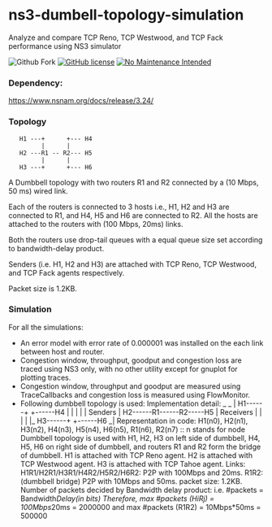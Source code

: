 # ns3-dumbell-topology-simulation
Analyze and compare TCP Reno, TCP Westwood, and TCP Fack performance using NS3 simulator

![Github Fork](https://img.shields.io/github/forks/pritam001/ns3-dumbell-topology-simulation.svg?style=social&label=Fork&maxAge=2592000)
[![GitHub license](https://img.shields.io/github/license/pritam001/ns3-dumbell-topology-simulation.svg)](https://github.com/pritam001/ns3-dumbell-topology-simulation/blob/master/LICENSE)
[![No Maintenance Intended](http://unmaintained.tech/badge.svg)](http://unmaintained.tech/)

### Dependency:
https://www.nsnam.org/docs/release/3.24/

### Topology

       H1 ---+      +--- H4
             |      |
       H2 ---R1 -- R2--- H5
             |      |
       H3 ---+      +--- H6

A Dumbbell topology with two routers R1 and R2 connected by a (10 Mbps, 50 ms) wired link.

Each of the routers is connected to 3 hosts
i.e., H1, H2 and H3 are connected to R1,
and H4, H5 and H6 are connected to R2.
All the hosts are attached to the routers with (100 Mbps, 20ms) links.

Both the routers use drop-tail queues with a equal queue size set according to bandwidth-delay product.

Senders (i.e. H1, H2 and H3) are attached with TCP Reno, TCP Westwood, and TCP Fack agents respectively.

Packet size is 1.2KB.

### Simulation

For all the simulations:
- An error model with error rate of 0.000001 was installed on the each link between host and router.
- Congestion window, throughput, goodput and congestion loss are traced using NS3 only, with no other utility except for gnuplot for plotting traces.
- Congestion window, throughput and goodput are measured using TraceCallbacks and congestion loss is measured using FlowMonitor.
- Following dumbbell topology is used:
Implementation detail:
		 _					_
		|	H1------+	  +------H4	 |
		|		 |	  |		 |
Senders	|	H2------R1------R2-----H5	 |	Receivers
		|		 |	  |		 |
		|_	H3------+	  +------H6	_|
	Representation in code:
	H1(n0), H2(n1), H3(n2), H4(n3), H5(n4), H6(n5), R1(n6), R2(n7) :: n stands for node
	Dumbbell topology is used with 
	H1, H2, H3 on left side of dumbbell,
	H4, H5, H6 on right side of dumbbell,
	and routers R1 and R2 form the bridge of dumbbell.
	H1 is attached with TCP Reno agent.
	H2 is attached with TCP Westwood agent.
	H3 is attached with TCP Tahoe agent.
	Links:
	H1R1/H2R1/H3R1/H4R2/H5R2/H6R2: P2P with 100Mbps and 20ms.
	R1R2: (dumbbell bridge) P2P with 10Mbps and 50ms.
	packet size: 1.2KB.
	Number of packets decided by Bandwidth delay product:
	i.e. #packets = Bandwidth*Delay(in bits)
	Therefore, max #packets (HiRj) = 100Mbps*20ms = 2000000
	and max #packets (R1R2) = 10Mbps*50ms = 500000




